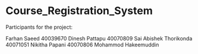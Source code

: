 # Course_Registration_System

Participants for the project:

Farhan Saeed 40039670
Dinesh Pattapu 40070809
Sai Abishek Thorikonda 40071051
Nikitha Papani 40070806
Mohammod Hakeemuddin
